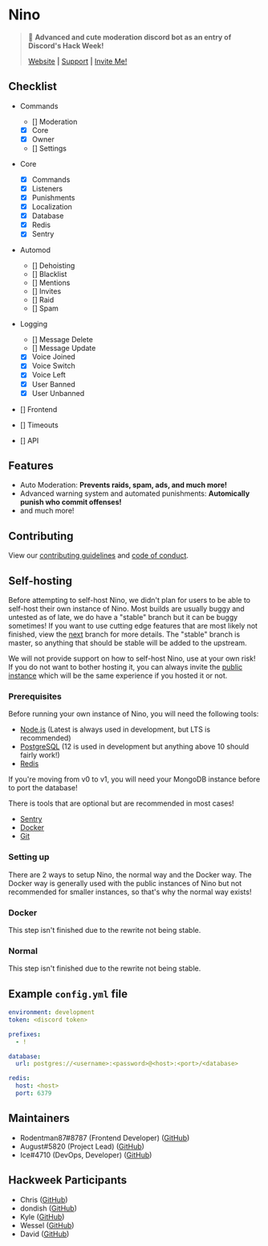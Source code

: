 # Nino
> :hammer: **Advanced and cute moderation discord bot as an entry of Discord's Hack Week!**
>
> [Website](https://nino.floofy.dev) **|** [Support](https://discord.gg/JjHGR6vhcG) **|** [Invite Me!](https://discord.com/oauth2/authorize?client_id=531613242473054229&scope=bot)

## Checklist
- Commands
  - [] Moderation
  - [x] Core
  - [x] Owner
  - [] Settings

- Core
  - [x] Commands
  - [x] Listeners
  - [x] Punishments
  - [x] Localization
  - [x] Database
  - [x] Redis
  - [x] Sentry

- Automod
  - [] Dehoisting
  - [] Blacklist
  - [] Mentions
  - [] Invites
  - [] Raid
  - [] Spam

- Logging
  - [] Message Delete
  - [] Message Update
  - [x] Voice Joined
  - [x] Voice Switch
  - [x] Voice Left
  - [x] User Banned
  - [x] User Unbanned

- [] Frontend
- [] Timeouts
- [] API

## Features
- Auto Moderation: **Prevents raids, spam, ads, and much more!**
- Advanced warning system and automated punishments: **Automically punish who commit offenses!**
- and much more!

## Contributing
View our [contributing guidelines](https://github.com/NinoDiscord/Nino/blob/master/CONTRIBUTING.md) and [code of conduct](https://github.com/NinoDiscord/Nino/blob/master/CODE_OF_CONDUCT.md).

## Self-hosting
Before attempting to self-host Nino, we didn't plan for users to be able to self-host their own instance of Nino. Most builds are usually buggy and untested as of late, we do have a "stable" branch but it can be buggy sometimes! If you want to use cutting edge features that are most likely not finished, view the [next](https://github.com/NinoDiscord/Nino/tree/next) branch for more details. The "stable" branch is master, so anything that should be stable will be added to the upstream.

We will not provide support on how to self-host Nino, use at your own risk! If you do not want to bother hosting it, you can always invite the [public instance](https://discord.com/oauth2/authorize?client_id=531613242473054229&scope=bot) which will be the same experience if you hosted it or not.

### Prerequisites
Before running your own instance of Nino, you will need the following tools:

- [Node.js](https://nodejs.org) (Latest is always used in development, but LTS is recommended)
- [PostgreSQL](https://postgresql.org) (12 is used in development but anything above 10 should fairly work!)
- [Redis](https://redis.io)

If you're moving from v0 to v1, you will need your MongoDB instance before to port the database!

There is tools that are optional but are recommended in most cases!

- [Sentry](https://sentry.io)
- [Docker](https://docker.com)
- [Git](https://git-scm.com)

### Setting up
There are 2 ways to setup Nino, the normal way and the Docker way. The Docker way is generally used with the public instances of Nino but not recommended for smaller instances, so that's why the normal way exists!

### Docker
This step isn't finished due to the rewrite not being stable.

### Normal
This step isn't finished due to the rewrite not being stable.

## Example `config.yml` file
```yml
environment: development
token: <discord token>

prefixes:
  - !

database:
  url: postgres://<username>:<password>@<host>:<port>/<database>

redis:
  host: <host>
  port: 6379
```

## Maintainers
* Rodentman87#8787 (Frontend Developer) ([GitHub](https://github.com/Rodentman87))
* August#5820 (Project Lead) ([GitHub](https://github.com/auguwu))
* Ice#4710 (DevOps, Developer) ([GitHub](https://github.com/IceeMC))

## Hackweek Participants
* Chris ([GitHub](https://github.com/auguwu))
* dondish ([GitHub](https://github.com/dondish))
* Kyle ([GitHub](https://github.com/scrap))
* Wessel ([GitHub](https://github.com/Wessel))
* David ([GitHub](https://github.com/davidjcralph))

